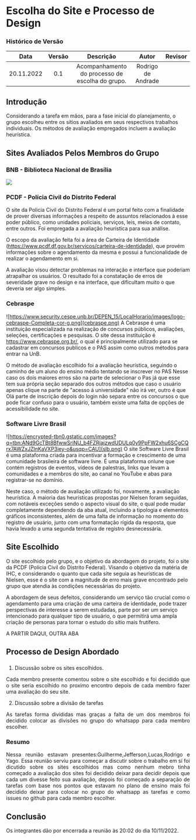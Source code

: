 # Escolha do Site e Processo de Design


### Histórico de Versão

|  Data  | Versão | Descrição | Autor | Revisor |
| :----: | :----: | :-------: | :---: | :--------:|
| 20.11.2022 | 0.1 | Acompanhamento do processo de escolha do grupo. | Rodrigo de Andrade |  | 

## Introdução
Considerando a tarefa em mãos, para a fase inicial do planejamento, o grupo escolheu entre os sítios avaliados em seus respectivos trabalhos individuais. Os métodos
de avaliação empregados incluem a avaliação heurística.

## Sites Avaliados Pelos Membros do Grupo

### BNB - Biblioteca Nacional de Brasília
<img src="/../_media/Biblioteca_Nacional_de_Brasília_-_logo.png">

### PCDF - Polícia Civil do Distrito Federal

O site da Policia Civil do Distrito Federal é um portal feito com a finalidade de prover diversas informações a respeito de assuntos relacionados à esse poder público, como unidades policiais, serviços, leis, meios de contato, entre outros. Foi empregada a avaliação heurística para sua análise.

O escopo da avaliação feita foi a área de Carteira de Identidade (https://www.pcdf.df.gov.br/servicos/carteira-de-identidade), que provém informações sobre o agendamento da mesma e possui a funcionalidade de realizar o agendamento em si.

A avaliação visou detectar problemas na interação e interface que poderiam atrapalhar os usuários. O resultado foi a constatação de erros de severidade grave no design e na interface, que dificultam muito o que deveria ser algo simples.

### Cebraspe  
![https://www.security.cespe.unb.br/DEPEN_15/LocalHorario/images/logo-cebraspe-Completa-cor-g.png](cebraspe.png)
A Cebraspe é uma instituição especializada na realização de concursos públicos, avaliações, seleções, certificações e pesquisas.
O site dessa instituição é https://www.cebraspe.org.br/, o qual é principalmente utilizado para se cadastrar em concursos publicos e o PAS assim como outros métodos para entrar na UnB. 

O método de avaliação escolhido foi a avaliação heurística, seguindo o caminho de um aluno do ensino médio tentando se inscrever no PAS 
Nesse caso os dois maiores erros são na parte de selecionar o Pas já que esse tem sua própria seção separado dos outros métodos que caso o usuário apenas clique na parte de "acesso á universidade" não irá ver, outro é que Olá parte de inscrição depois do login não separa entre os concursos o que pode ficar confuso para o usuário, também existe uma falta de opções de acessibilidade no site.

### Software Livre Brasil
![https://encrypted-tbn0.gstatic.com/images?q=tbn:ANd9GcTBt8BfwwSriNU_b4FZRjajzwdUDULq0y9PpFW2xhu6SCgCQrx7AWZxJZlnKaVXP3iey-o&usqp=CAU](slb.png)
O site Software Livre Brasil é uma plataforma criada para incentivar a formação e crescimento de uma comunidade brasileira de software livre. É uma plataforma onlune
que contém registros de eventos, vídeos de palestras, links que levam a comunidades e a membros do site, ao canal no YouTube e abas para registrar-se no domínio.

Neste caso, o método de avaliação utilizado foi, novamente, a avaliação heurística. A maioria das heurísticas propostas por Nielsen foram seguidas, com notáveis exceções sendo o aspecto visual do site, o qual pode mudar completamente dependendo da aba atual, incluindo a tipologia e elementos gráficos inconsistentes, além de uma falta de informação no momento do registro de usuário, junto com uma formatação rígida da resposta, que havia levado a uma segunda tentativa de registro desnecessária.


## Site Escolhido
O site escolhido pelo grupo, e o objetivo da abordagem do projeto, foi o site da PCDF (Polícia Civil do Distrito Federal). Visando o objetivo da matéria de IHC, e considerando o quanto que cada site seguia as heurísticas de Nielsen, esse é o site com a magnitude de erro mais grave encontrado pelo grupo que atendia às condições necessárias do projeto.

A abordagem de seus defeitos, considerando um serviço tão crucial como o agendamento para uma criação de uma carteira de identidade, pode trazer perspectivas de interesse a serem estudadas, parte por ser um serviço intencionado para qualquer tipo de usuário, o que permitirá uma ampla criação de personas para tornar o estudo do sítio mais frutífero.

A PARTIR DAQUI, OUTRA ABA

## Processo de Design Abordado

### 
1. Discussão sobre os sites escolhidos.
<p style="text-align: justify;">Cada membro presente comentou sobre o site escolhido e foi decidido que o site seria escolhido no proximo encontro depois de cada membro fazer uma avaliação do seu site.

2. Discussão sobre a divisão de tarefas
<p style="text-align: justify;">As tarefas forma divididas mas graças a falta de um dos membros foi decidido colocar as divisões no grupo do whatsapp para cada membro escolher.
</p>



### Resumo
<p style="text-align: justify;">
Nessa reunião estavam presentes:Guilherme,Jefferson,Lucas,Rodrigo e Yago. Essa reunião serviu para começar a discutir sobre o trabalho em sí foi dicutido sobre os sites escolhidos mas como nenhum mebro tinha começado a avaliação dos sites foi decidido deixar para decidir depois que cada um divesse feito sua avaliação, depois foi começado a separação de tarefas com base nos pontos que estavam no plano de ensino mais foi decidido deixar para colocar no grupo do whatsapp as tarefas e como issues no github para cada membro escolher.

</p>

## Conclusão
Os integrantes dão por encerrada a reunião às 20:02 do dia 10/11/2022.